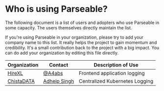 # Who is using Parseable?

The following document is a list of users and adopters who use Parseable in some capacity. The users themselves directly maintain the list.

If you're using Parseable in your organization, please try to add your company name to this list. It really helps the project to gain momentum and credibility. It's a small contribution back to the project with a big impact. You can do add your organization by editing this file directly.

| Organization | Contact | Description of Use |
| ------------ | ------- | ------------------ |
| [HireXL](https://www.hirexl.in/) | [@A4abs](https://github.com/A4abs) | Frontend application logging |
| [ChistaDATA](https://chistadata.io/) | [Adheip Singh](mailto:adheip.singh@chistadata.com) | Centralized Kubernetes Logging |
